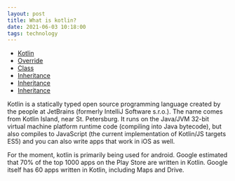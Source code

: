 ```yaml
---
layout: post
title: What is kotlin?
date: 2021-06-03 10:18:00
tags: technology
---
```


- [Kotlin](https://en.wikipedia.org/wiki/Kotlin_(programming_language))
- [Override](https://www.youtube.com/watch?v=4vHAl7DyMjQ)
- [Class](https://www.youtube.com/watch?v=F4m7CR0CfP0)
- [Inheritance](https://www.youtube.com/watch?v=DmSLv-fX8PA)
- [Inheritance](https://www.youtube.com/watch?v=903Kv9ByDK0)
- [Inheritance](https://www.youtube.com/watch?v=Xk3IPNHbLVk)

Kotlin is a statically typed open source programming language created by the people at JetBrains (formerly IntelliJ Software s.r.o.). The name comes from Kotlin Island, near St. Petersburg. It runs on the Java/JVM 32-bit virtual machine platform runtime code (compiling into Java bytecode), but also compiles to JavaScript (the current implementation of Kotlin/JS targets ES5) and you can also write apps that work in iOS as well. 

For the moment, kotlin is primarily being used for android. Google estimated that 70% of the top 1000 apps on the Play Store are written in Kotlin. Google itself has 60 apps written in Kotlin, including Maps and Drive.  